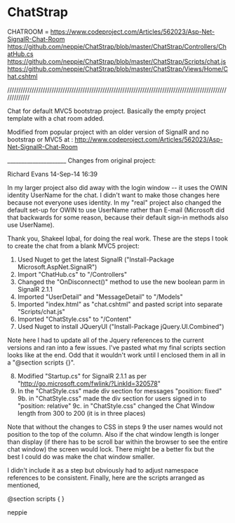 ChatStrap
=========

  CHATROOM = https://www.codeproject.com/Articles/562023/Asp-Net-SignalR-Chat-Room
             https://github.com/neppie/ChatStrap/blob/master/ChatStrap/Controllers/ChatHub.cs
             https://github.com/neppie/ChatStrap/blob/master/ChatStrap/Scripts/chat.js
             https://github.com/neppie/ChatStrap/blob/master/ChatStrap/Views/Home/Chat.cshtml

/////////////////////////////////////////////////////////////////////////////////////////////////////////////

Chat for default MVC5 bootstrap project.  Basically the empty project template with a chat room added.

Modified from popular project with an older version of SignalR and no bootstrap or MVC5 at :
  http://www.codeproject.com/Articles/562023/Asp-Net-SignalR-Chat-Room

_____________________ Changes from original project:

Richard Evans	14-Sep-14 16:39 
 
In my larger project also did away with the login window -- it uses the OWIN identity UserName for the chat. I didn't want to make those changes here because not everyone uses identity. In my "real" project also changed the default set-up for OWIN to use UserName rather than E-mail (Microsoft did that backwards for some reason, because their default sign-in methods also use UserName).
 
Thank you, Shakeel Iqbal, for doing the real work. These are the steps I took to create the chat from a blank MVC5 project:
 

1. Used Nuget to get the latest SignalR ("Install-Package Microsoft.AspNet.SignalR")
2. Import "ChatHub.cs" to "/Controllers"
3. Changed the "OnDisconnect()" method to use the new boolean parm in SignalR 2.1.1 
4. Imported "UserDetail" and "MessageDetail" to "/Models"
5. Imported "index.html" as "chat.cshtml" and pasted script into separate "Scripts/chat.js"
6. Imported "ChatStyle.css" to "/Content"
7. Used Nuget to install JQueryUI ("Install-Package jQuery.UI.Combined")

 
Note here I had to update all of the Jquery references to the current versions and ran into a few issues. I've pasted what my final scripts section looks like at the end. Odd that it wouldn't work until I enclosed them in all in a "@section scripts {}".
 

8. Modified "Startup.cs" for SignalR 2.1.1 as per "http://go.microsoft.com/fwlink/?LinkId=320578"
9. In the "ChatStyle.css" made div section for messages "position: fixed"
9b. in "ChatStyle.css" made the div section for users signed in to "position: relative" 
9c. in "ChatStyle.css" changed the Chat Window length from 300 to 200 (it is in three places)

 
Note that without the changes to CSS in steps 9 the user names would not position to the top of the column. Also if the chat window length is longer than display (if there has to be scroll bar within the browser to see the entire chat window) the screen would lock. There might be a better fix but the best I could do was make the chat window smaller.
 
I didn't include it as a step but obviously had to adjust namespace references to be consistent. Finally, here are the scripts arranged as mentioned,
 

@section scripts
    {
     <script src="~/Scripts/jquery-1.10.2.min.js"></script>
     <script src="~/Scripts/jquery-ui-1.11.1.js"></script>
    <!--Reference the SignalR library. -->
    <script src="~/Scripts/jquery.signalR-2.1.1.js"></script>
    <!--Reference the autogenerated SignalR hub script. -->
    <script src="~/signalr/hubs"></script>
    <script src="~/Scripts/chat.js"></script>
}

neppie
